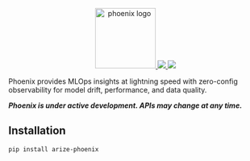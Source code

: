 <p align="center">
    <a target="_blank" href="https://arize.com" style="background:none">
    <img alt="phoenix logo" src="https://raw.githubusercontent.com/Arize-ai/phoenix/main/.github/phonix-logo-light.svg" width="auto" height="120">
  </a>
    <a href="https://pypi.org/project/arize-phoenix/">
        <img src="https://img.shields.io/pypi/v/arize-phoenix">
    </a>
    <a href="https://pypi.org/project/arize-phoenix/">
        <img src="https://img.shields.io/pypi/pyversions/arize-phoenix">
    </a>
</p>

Phoenix provides MLOps insights at lightning speed with zero-config observability for model drift, performance, and data quality.

**_Phoenix is under active development. APIs may change at any time._**

## Installation

```shell
pip install arize-phoenix
```
